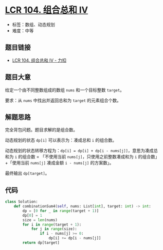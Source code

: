# [LCR 104. 组合总和 Ⅳ](https://leetcode.cn/problems/D0F0SV/)

- 标签：数组、动态规划
- 难度：中等

## 题目链接

- [LCR 104. 组合总和 Ⅳ - 力扣](https://leetcode.cn/problems/D0F0SV/)

## 题目大意

给定一个由不同整数组成的数组 `nums` 和一个目标整数 `target`。

要求：从 `nums` 中找出并返回总和为 `target` 的元素组合个数。

## 解题思路

完全背包问题。题目求解的是组合数。

动态规划的状态 `dp[i]` 可以表示为：凑成总和 `i` 的组合数。

动态规划的状态转移方程为：`dp[i] = dp[i] + dp[i - nums[j]]`，意思为凑成总和为 `i` 的组合数 = 「不使用当前 `nums[j]`，只使用之前整数凑成和为 `i` 的组合数」+「使用当前 `nums[j]` 凑成金额 `i - nums[j]` 的方案数」。

最终输出 `dp[target]`。

## 代码

```python
class Solution:
    def combinationSum4(self, nums: List[int], target: int) -> int:
        dp = [0 for _ in range(target + 1)]
        dp[0] = 1
        size = len(nums)
        for i in range(target + 1):
            for j in range(size):
                if i - nums[j] >= 0:
                    dp[i] += dp[i - nums[j]]
        return dp[target]
```

